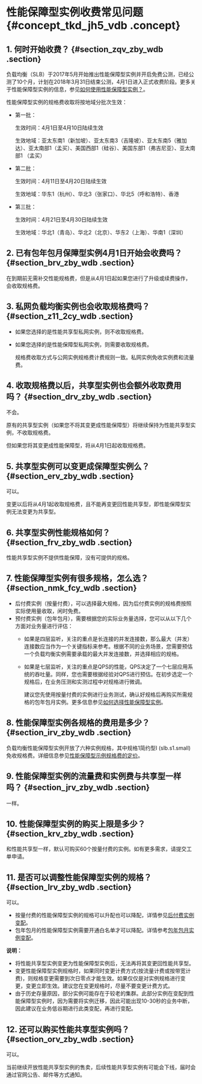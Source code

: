 # 性能保障型实例收费常见问题 {#concept_tkd_jh5_vdb .concept}

## 1. 何时开始收费？ {#section_zqv_zby_wdb .section}

负载均衡（SLB）于2017年5月开始推出性能保障型实例并开启免费公测，已经公测了10个月，计划在2018年3月31日结束公测，4月1日进入正式收费阶段。更多关于性能保障型实例的信息，参见[如何使用性能保障型实例？](../../../../intl.zh-CN/最佳实践/如何使用负载均衡性能保障型实例？.md#)。

性能保障型实例的规格费收取将按地域分批次生效：

-   第一批：

    生效时间：4月1日至4月10日陆续生效

    生效地域：亚太东南1（新加坡）、亚太东南3（吉隆坡）、亚太东南5（雅加达）、亚太南部1（孟买）、美国西部1（硅谷）、美国东部1（弗吉尼亚）、亚太南部1 （孟买）

-   第二批：

    生效时间：4月11日至4月20日陆续生效

    生效地域：华东1（杭州）、华北3（张家口）、华北5（呼和浩特）、香港

-   第三批：

    生效时间：4月21日至4月30日陆续生效

    生效地域：华北1（青岛）、华北2（北京）、华东2（上海）、华南1（深圳）


## 2. 已有包年包月保障型实例4月1日开始会收费吗？ {#section_brv_zby_wdb .section}

在到期前无需补交性能规格费，但是从4月1日起如果您进行了升级或续费操作，会收取规格费。

## 3. 私网负载均衡实例也会收取规格费吗？ {#section_z11_2cy_wdb .section}

-   如果您选择的是性能共享型私网实例，则不收取规格费。
-   如果您选择的是性能保障型私网实例，则需要收取规格费。

    规格费收取方式与公网实例规格费计费规则一致。私网实例免收实例费和流量费。


## 4. 收取规格费以后，共享型实例也会额外收取费用吗？ {#section_drv_zby_wdb .section}

不会。

原有的共享型实例（如果您不将其变更成性能保障型）将继续保持为性能共享型实例，不收取规格费。

但如果您将其变更成性能保障型，将从4月1日起收取规格费。

## 5. 共享型实例可以变更成保障型实例么？ {#section_erv_zby_wdb .section}

可以。

变更以后将从4月1起收取规格费，且不能再变更回性能共享型，即性能保障型实例无法变更为共享型。

## 6. 共享型实例性能规格如何？ {#section_frv_zby_wdb .section}

性能共享型实例不提供性能保障，没有可提供的规格。

## 7. 性能保障型实例有很多规格，怎么选？ {#section_nmk_fcy_wdb .section}

-   后付费实例（按量付费），可以选择最大规格，因为后付费实例的规格费按照实际使用量收取，闲时免费。
-   预付费实例（包年包月），需要根据您的实际业务量选择，您可以从以下几个方面对业务量进行评估：
    -   如果是四层监听，关注的重点是长连接的并发连接数，那么最大（并发）连接数应当作为一个关键指标来参考。根据不同的业务场景，您需要预估一个负载均衡实例需要承载的最大并发连接数，并选择相应的规格。
    -   如果是七层监听，关注的重点是QPS的性能，QPS决定了一个七层应用系统的吞吐量。同样，您也需要根据经验对QPS进行预估。在初步选定一个规格后，在业务压测和实测过程中对规格进行微调。

        建议您先使用按量付费的实例进行业务测试，确认好规格后再购买所需规格的包年包月实例。更多信息参见[如何选择性能保障型实例](../../../../intl.zh-CN/最佳实践/如何使用负载均衡性能保障型实例？.md#section_ifx_kcn_vdb)。


## 8. 性能保障型实例各规格的费用是多少？ {#section_irv_zby_wdb .section}

负载均衡性能保障型实例开放了六种实例规格，其中规格1简约型I \(slb.s1.small\)免收规格费。详细信息参见[性能保障型示例规格费的定价](../../../../intl.zh-CN/最佳实践/如何使用负载均衡性能保障型实例？.md#section_n5z_s1n_vdb)。

## 9. 性能保障型实例的流量费和实例费与共享型一样吗？ {#section_jrv_zby_wdb .section}

一样。

## 10. 性能保障型实例的购买上限是多少？ {#section_krv_zby_wdb .section}

和性能共享型一样，默认可购买60个按量付费的实例。如有更多需求，请提交工单申请。

## 11. 是否可以调整性能保障型实例的规格？ {#section_lrv_zby_wdb .section}

可以。

-   按量付费的性能保障型实例的规格可以升配也可以降配，详情参见[后付费实例变配](../../../../intl.zh-CN/用户指南（旧版，即将下线）/负载均衡实例/按量付费实例变配.md#)。
-   包年包月的性能保障型实例需要开通白名单才可以降配。详情参考[包年包月实例变配](../../../../intl.zh-CN/用户指南（旧版，即将下线）/负载均衡实例/包年包月实例变配.md#)。

**说明：** 

-   将性能共享型实例变更为性能保障型实例后，无法再将其变更回性能共享型。
-   变更性能保障型实例规格时，如果同时变更计费方式\(按流量计费或按带宽计费\)，则规格变更需要到次日零点才能生效。如果仅仅是对实例规格进行变更，变更立即生效。建议您在变更规格时，尽量不要变更计费方式。
-   由于历史存量原因，部分实例可能存在于较老的集群。此部分实例在变配到性能保障型实例时，因为需要将实例迁移，因此可能出现10-30秒的业务中断，因此建议在业务低谷期进行此类变配，再进行变配。

## 12. 还可以购买性能共享型实例吗？ {#section_orv_zby_wdb .section}

可以。

当前继续开放性能共享型实例的售卖，后续性能共享型实例有可能会下线，届时会通过官网公告、邮件等方式通知。

